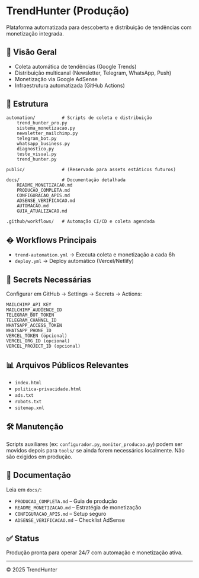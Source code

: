 ﻿# TrendHunter (Produção)

Plataforma automatizada para descoberta e distribuição de tendências com monetização integrada.

## 🚀 Visão Geral
- Coleta automática de tendências (Google Trends)
- Distribuição multicanal (Newsletter, Telegram, WhatsApp, Push)
- Monetização via Google AdSense
- Infraestrutura automatizada (GitHub Actions)

## 📂 Estrutura
```
automation/          # Scripts de coleta e distribuição
	trend_hunter_pro.py
	sistema_monetizacao.py
	newsletter_mailchimp.py
	telegram_bot.py
	whatsapp_business.py
	diagnostico.py
	teste_visual.py
	trend_hunter.py

public/              # (Reservado para assets estáticos futuros)

docs/                # Documentação detalhada
	README_MONETIZACAO.md
	PRODUCAO_COMPLETA.md
	CONFIGURACAO_APIS.md
	ADSENSE_VERIFICACAO.md
	AUTOMACAO.md
	GUIA_ATUALIZACAO.md

.github/workflows/   # Automação CI/CD e coleta agendada
```

## � Workflows Principais
- `trend-automation.yml` → Executa coleta e monetização a cada 6h
- `deploy.yml` → Deploy automático (Vercel/Netlify)

## 🔐 Secrets Necessárias
Configurar em GitHub → Settings → Secrets → Actions:
```
MAILCHIMP_API_KEY
MAILCHIMP_AUDIENCE_ID
TELEGRAM_BOT_TOKEN
TELEGRAM_CHANNEL_ID
WHATSAPP_ACCESS_TOKEN
WHATSAPP_PHONE_ID
VERCEL_TOKEN (opcional)
VERCEL_ORG_ID (opcional)
VERCEL_PROJECT_ID (opcional)
```

## 📊 Arquivos Públicos Relevantes
- `index.html`
- `politica-privacidade.html`
- `ads.txt`
- `robots.txt`
- `sitemap.xml`

## 🛠 Manutenção
Scripts auxiliares (ex: `configurador.py`, `monitor_producao.py`) podem ser movidos depois para `tools/` se ainda forem necessários localmente. Não são exigidos em produção.

## 📘 Documentação
Leia em `docs/`:
- `PRODUCAO_COMPLETA.md` – Guia de produção
- `README_MONETIZACAO.md` – Estratégia de monetização
- `CONFIGURACAO_APIS.md` – Setup seguro
- `ADSENSE_VERIFICACAO.md` – Checklist AdSense

## ✅ Status
Produção pronta para operar 24/7 com automação e monetização ativa.

---
© 2025 TrendHunter
